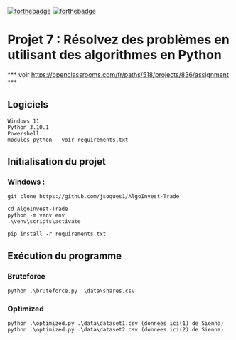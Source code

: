 [![forthebadge](https://forthebadge.com/images/badges/made-with-python.svg)](https://forthebadge.com) [![forthebadge](https://forthebadge.com/images/badges/built-with-love.svg)](https://forthebadge.com)

# Projet 7 : Résolvez des problèmes en utilisant des algorithmes en Python

*** voir https://openclassrooms.com/fr/paths/518/projects/836/assignment ***

## Logiciels
 
 ```
Windows 11
Python 3.10.1
Powershell 
modules python - voir requirements.txt
```

## Initialisation du projet

### Windows :
    git clone https://github.com/jsoques1/AlgoInvest-Trade

    cd AlgoInvest-Trade 
    python -m venv env 
    .\venv\scripts\activate

    pip install -r requirements.txt


## Exécution du programme

### Bruteforce

    python .\bruteforce.py .\data\shares.csv


### Optimized


    python .\optimized.py .\data\dataset1.csv (données ici(1) de Sienna)
	python .\optimized.py .\data\dataset2.csv (données ici(2) de Sienna)
